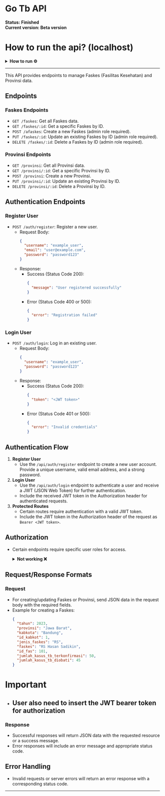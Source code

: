 # Go Tb API
**Status: Finished** <br>
**Current version: Beta version**

# How to run the api? (localhost)
  <details>  
  <summary>
      <strong>How to run ⚙</strong>
  </summary>
  
  -  ```npm i ```
  -  ```npm install -g prisma ```
  -  ```prisma init ```
  -  ```prisma generate ```
  -  ```nodemon index.js ```
    
  </details>

---

This API provides endpoints to manage Faskes (Fasilitas Kesehatan) and Provinsi data.

## Endpoints

### Faskes Endpoints

- `GET /faskes`: Get all Faskes data.
- `GET /faskes/:id`: Get a specific Faskes by ID.
- `POST /afaskes`: Create a new Faskes (admin role required).
- `PUT /faskes/:id`: Update an existing Faskes by ID (admin role required).
- `DELETE /faskes/:id`: Delete a Faskes by ID (admin role required).

### Provinsi Endpoints

- `GET /provinsi`: Get all Provinsi data.
- `GET /provinsi/:id`: Get a specific Provinsi by ID.
- `POST /provinsi`: Create a new Provinsi.
- `PUT /provinsi/:id`: Update an existing Provinsi by ID.
- `DELETE /provinsi/:id`: Delete a Provinsi by ID.

## Authentication Endpoints

### Register User

- `POST /auth/register`: Register a new user.
  - Request Body:
    ```json
    {
      "username": "example_user",
      "email": "user@example.com",
      "password": "password123"
    }
    ```
  - Response:
    - Success (Status Code 200):
      ```json
      {
        "message": "User registered successfully"
      }
      ```
    - Error (Status Code 400 or 500):
      ```json
      {
        "error": "Registration failed"
      }
      ```

### Login User

- `POST /auth/login`: Log in an existing user.
  - Request Body:
    ```json
    {
      "username": "example_user",
      "password": "password123"
    }
    ```
  - Response:
    - Success (Status Code 200):
      ```json
      {
        "token": "<JWT token>"
      }
      ```
    - Error (Status Code 401 or 500):
      ```json
      {
        "error": "Invalid credentials"
      }
      ```

## Authentication Flow

1. **Register User**
   - Use the `/api/auth/register` endpoint to create a new user account. Provide a unique username, valid email address, and a strong password.
2. **Login User**
   - Use the `/api/auth/login` endpoint to authenticate a user and receive a JWT (JSON Web Token) for further authentication.
   - Include the received JWT token in the Authorization header for authenticated requests.
3. **Protected Routes**
   - Certain routes require authentication with a valid JWT token.
   - Include the JWT token in the Authorization header of the request as `Bearer <JWT token>`.

## Authorization
- Certain endpoints require specific user roles for access.

  <details>  
  <summary>
      <strong>Not working ❌</strong>
  </summary>
  
  - Admin role is required for certain privileged operations like user management or creating/updating sensitive data.
  - User role is allowed for basic operations and accessing non-sensitive data.
  
  </details>



## Request/Response Formats

### Request

- For creating/updating Faskes or Provinsi, send JSON data in the request body with the required fields.
- Example for creating a Faskes:
  ```json
  {
    "tahun": 2023,
    "provinsi": "Jawa Barat",
    "kabkota": "Bandung",
    "id_kabkot": 1,
    "jenis_faskes": "RS",
    "faskes": "RS Hasan Sadikin",
    "id_fas": 101,
    "jumlah_kasus_tb_terkonfirmasi": 50,
    "jumlah_kasus_tb_diobati": 45
  }
  ```
# Important
  - ## User also need to insert the JWT bearer token for authorization

### Response

- Successful responses will return JSON data with the requested resource or a success message.
- Error responses will include an error message and appropriate status code.

## Error Handling

- Invalid requests or server errors will return an error response with a corresponding status code.

---
